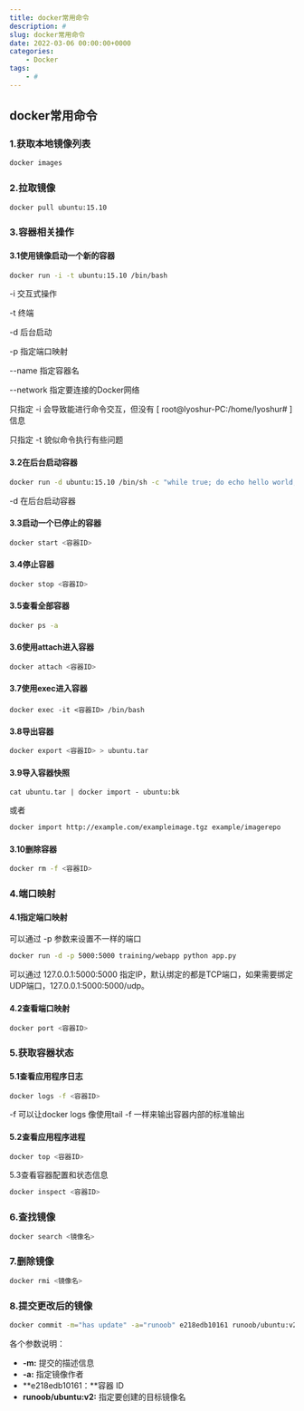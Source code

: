 ```yaml
---
title: docker常用命令
description: #
slug: docker常用命令
date: 2022-03-06 00:00:00+0000
categories:
    - Docker
tags:
    - #
---
```


## docker常用命令

### 1.获取本地镜像列表

```bash
docker images
```

### 2.拉取镜像

```bash
docker pull ubuntu:15.10
```

### 3.容器相关操作

#### 3.1使用镜像启动一个新的容器

```bash
docker run -i -t ubuntu:15.10 /bin/bash
```

-i 交互式操作

-t 终端

-d 后台启动

-p 指定端口映射

--name 指定容器名

--network 指定要连接的Docker网络

只指定 -i 会导致能进行命令交互，但没有 [ root@lyoshur-PC:/home/lyoshur#  ] 信息

只指定 -t 貌似命令执行有些问题

#### 3.2在后台启动容器

```bash
docker run -d ubuntu:15.10 /bin/sh -c "while true; do echo hello world; sleep 1; done"
```

-d 在后台启动容器

#### 3.3启动一个已停止的容器

```bash
docker start <容器ID>
```

#### 3.4停止容器

```bash
docker stop <容器ID>
```

#### 3.5查看全部容器

```bash
docker ps -a
```

#### 3.6使用attach进入容器

```bash
docker attach <容器ID>
```

#### 3.7使用exec进入容器

```
docker exec -it <容器ID> /bin/bash
```

#### 3.8导出容器

```bash
docker export <容器ID> > ubuntu.tar
```

#### 3.9导入容器快照

```
cat ubuntu.tar | docker import - ubuntu:bk
```

或者

```bash
docker import http://example.com/exampleimage.tgz example/imagerepo
```

#### 3.10删除容器

```bash
docker rm -f <容器ID>
```

### 4.端口映射

#### 4.1指定端口映射

可以通过 -p 参数来设置不一样的端口

```bash
docker run -d -p 5000:5000 training/webapp python app.py
```

可以通过 127.0.0.1:5000:5000 指定IP，默认绑定的都是TCP端口，如果需要绑定UDP端口，127.0.0.1:5000:5000/udp。

#### 4.2查看端口映射

```bash
docker port <容器ID>
```

### 5.获取容器状态

#### 5.1查看应用程序日志

```bash
docker logs -f <容器ID>
```

-f 可以让docker logs 像使用tail -f 一样来输出容器内部的标准输出

#### 5.2查看应用程序进程

```bash
docker top <容器ID>
```

5.3查看容器配置和状态信息

```bash
docker inspect <容器ID>
```

### 6.查找镜像

```bash
docker search <镜像名>
```

### 7.删除镜像

```bash
docker rmi <镜像名>
```

### 8.提交更改后的镜像

```bash
docker commit -m="has update" -a="runoob" e218edb10161 runoob/ubuntu:v2
```

各个参数说明：

- **-m:** 提交的描述信息
- **-a:** 指定镜像作者
- **e218edb10161：**容器 ID
- **runoob/ubuntu:v2:** 指定要创建的目标镜像名